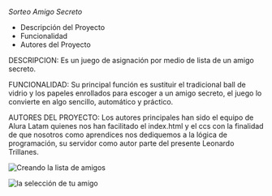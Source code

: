 <em> Sorteo Amigo Secreto </em>

- Descripción del Proyecto
- Funcionalidad
- Autores del Proyecto


DESCRIPCION: Es un juego de asignación por medio de lista de un amigo secreto.

FUNCIONALIDAD: Su principal función es sustituir el tradicional ball de vidrio y los papeles enrollados para escoger a un amigo secreto, el juego lo convierte en algo sencillo, automático y práctico.

AUTORES DEL PROYECTO: Los autores principales han sido el equipo de Alura Latam quienes nos han facilitado el index.html y el ccs con la finalidad de que nosotros como aprendices nos dediquemos a la lógica de programación, su servidor como autor parte del presente Leonardo Trillanes.

![Creando la lista de amigos](https://github.com/user-attachments/assets/77a37a5f-7123-44b3-8961-1735f0346bd7)

![la selección de tu amigo](https://github.com/user-attachments/assets/4e2dba5b-91cd-4272-acee-c3dd926f473a)

